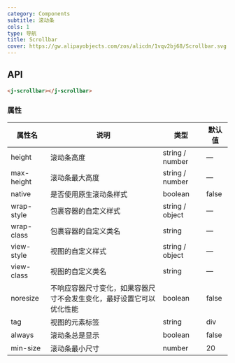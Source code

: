 ```yaml
---
category: Components
subtitle: 滚动条
cols: 1
type: 导航
title: Scrollbar
cover: https://gw.alipayobjects.com/zos/alicdn/1vqv2bj68/Scrollbar.svg
---
```


## API

```html
<j-scrollbar></j-scrollbar>
```

### 属性

| 属性名       | 说明                                                                                                                     | 类型                                                                | 默认值 |
| ---------- | ------------------------------------------------------------------------------------------------------------------------------- | ------------------------------------------------------------------- | ------- |
| height     |  滚动条高度                                                                                                                       | string / number                                              | —       |
| max-height |  滚动条最大高度                                                                                                                    | string / number                                              | —       |
| native     |  是否使用原生滚动条样式                                                                                                             | boolean                                                      | false   |
| wrap-style |  包裹容器的自定义样式                                                                                                               | string / object                                              | —       |
| wrap-class |  包裹容器的自定义类名                                                                                                               | string                                                       | —       |
| view-style |  视图的自定义样式                                                                                                                  | string / object                                              | —       |
| view-class |  视图的自定义类名                                                                                                                  | string                                                       | —       |
| noresize   |  不响应容器尺寸变化，如果容器尺寸不会发生变化，最好设置它可以优化性能                                                                       | boolean                                                      | false   |
| tag        |  视图的元素标签                                                                                                                    | string                                                       | div     |
| always     |  滚动条总是显示                                                                                                                     | boolean                                                     | false   |
| min-size   |  滚动条最小尺寸                                                                                                                     | number                                                      | 20      |
